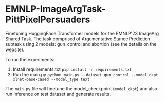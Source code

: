 # EMNLP-ImageArgTask-PittPixelPersuaders

Finetuning HuggingFace Transformer models for the EMNLP'23 ImageArg Shared Task. 
The task comprised of Argumentative Stance Prediction subtask using 2 models: gun_control and abortion (see the details on the [website](https://imagearg.github.io)).

To run the experiments:
1. Install requirements.txt
```pip install -r requirements.txt```
2. Run the main.py
```python main.py --dataset gun_control --model_ckpt xlnet-base-cased --model_type text```

The `main.py` file will finetune the model_checkpoint (`model_ckpt`) and also run inference on test dataset and generate results.
